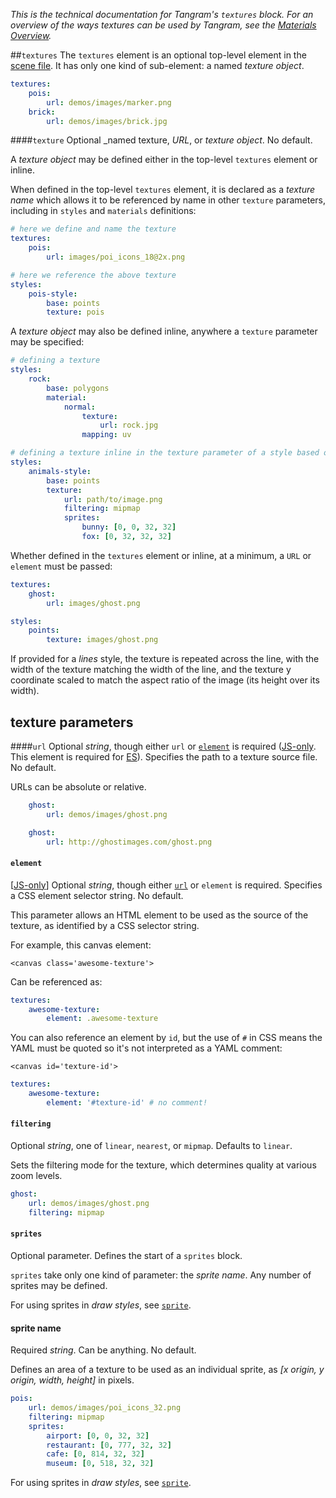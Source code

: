 *This is the technical documentation for Tangram's `textures` block. For an overview of the ways textures can be used by Tangram, see the [Materials Overview](Materials-Overview.md).*

##`textures`
The `textures` element is an optional top-level element in the [scene file](Scene-file.md). It has only one kind of sub-element: a named _texture object_.

```yaml
textures:
    pois:
        url: demos/images/marker.png
    brick:
        url: demos/images/brick.jpg
```

####`texture`
Optional _named texture, _URL_, or _texture object_. No default.

A _texture object_ may be defined either in the top-level `textures` element or inline.

When defined in the top-level `textures` element, it is declared as a _texture name_ which allows it to be referenced by name in other `texture` parameters, including in `styles` and `materials` definitions:

```yaml
# here we define and name the texture
textures:
    pois:
        url: images/poi_icons_18@2x.png

# here we reference the above texture
styles:
    pois-style:
        base: points
        texture: pois
```

A _texture object_ may also be defined inline, anywhere a `texture` parameter may be specified:
```yaml
# defining a texture 
styles:
    rock:
        base: polygons
        material:
            normal:
                texture:
                    url: rock.jpg
                mapping: uv
```

```yaml
# defining a texture inline in the texture parameter of a style based on points
styles:
    animals-style:
        base: points
        texture:
            url: path/to/image.png
            filtering: mipmap
            sprites:
                bunny: [0, 0, 32, 32]
                fox: [0, 32, 32, 32]
```

Whether defined in the `textures` element or inline, at a minimum, a `URL` or `element` must be passed:

```yaml
textures:
    ghost:
        url: images/ghost.png
```

```yaml
styles:
    points:
        texture: images/ghost.png
```

If provided for a _lines_ style, the texture is repeated across the line, with the width of the texture matching the width of the line, and the texture y coordinate scaled to match the aspect ratio of the image (its height over its width).

## texture parameters

####`url`
Optional _string_, though either `url` or [`element`](#element) is required ([JS-only](https://github.com/tangrams/tangram). This element is required for [ES](https://github.com/tangrams/tangram-es)). Specifies the path to a texture source file. No default.

URLs can be absolute or relative.

```yaml
    ghost:
        url: demos/images/ghost.png
```

```yaml
    ghost:
        url: http://ghostimages.com/ghost.png
```

#### `element`
[[JS-only](https://github.com/tangrams/tangram)] Optional _string_, though either [`url`](#url) or `element` is required. Specifies a CSS element selector string. No default.

This parameter allows an HTML element to be used as the source of the texture, as identified by a CSS selector string.

For example, this canvas element:

`<canvas class='awesome-texture'>`

Can be referenced as:

```yaml
textures:
    awesome-texture:
        element: .awesome-texture
```

You can also reference an element by `id`, but the use of `#` in CSS means the YAML must be quoted so it's not interpreted as a YAML comment:

`<canvas id='texture-id'>`

```yaml
textures:
    awesome-texture:
        element: '#texture-id' # no comment!
```

#### `filtering`
Optional _string_, one of `linear`, `nearest`, or `mipmap`. Defaults to `linear`.

Sets the filtering mode for the texture, which determines quality at various zoom levels.

```yaml
ghost:
    url: demos/images/ghost.png
    filtering: mipmap
```

#### `sprites`
Optional parameter. Defines the start of a `sprites` block.

`sprites` take only one kind of parameter: the _sprite name_. Any number of sprites may be defined.

For using sprites in _draw styles_, see [`sprite`](draw.md#sprite).

#### sprite name
Required _string_. Can be anything. No default.

Defines an area of a texture to be used as an individual sprite, as _[x origin, y origin, width, height]_ in pixels. 

```yaml
pois:
    url: demos/images/poi_icons_32.png
    filtering: mipmap
    sprites:
        airport: [0, 0, 32, 32]
        restaurant: [0, 777, 32, 32]
        cafe: [0, 814, 32, 32]
        museum: [0, 518, 32, 32]
```

For using sprites in _draw styles_, see [`sprite`](draw.md#sprite).
